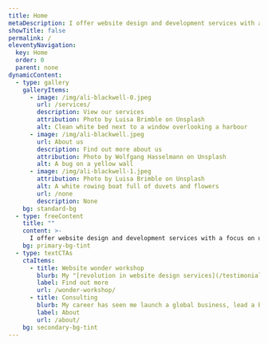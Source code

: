```yaml
---
title: Home
metaDescription: I offer website design and development services with a focus on usability, accessibility and privacy, as well as a broader consultancy service covering crypto/socioeconomics, ethics, artificial intelligence and everything in between.
showTitle: false
permalink: /
eleventyNavigation:
  key: Home
  order: 0
  parent: none
dynamicContent:
  - type: gallery
    galleryItems:
      - image: /img/ali-blackwell-0.jpeg
        url: /services/
        description: View our services
        attribution: Photo by Luisa Brimble on Unsplash
        alt: Clean white bed next to a window overlooking a harbour
      - image: /img/ali-blackwell.jpeg
        url: About us
        description: Find out more about us
        attribution: Photo by Wolfgang Hasselmann on Unsplash
        alt: A bug on a yellow wall
      - image: /img/ali-blackwell-1.jpeg
        attribution: Photo by Luisa Brimble on Unsplash
        alt: A white rowing boat full of duvets and flowers
        url: /none
        description: None
    bg: standard-bg
  - type: freeContent
    title: ""
    content: >-
      I offer website design and development services with a focus on usability, accessibility and privacy, as well as a broader consultancy service covering crypto/socioeconomics, ethics, artificial intelligence and everything in between.
    bg: primary-bg-tint
  - type: textCTAs
    ctaItems:
      - title: Website wonder workshop
        blurb: My "[revolution in website design services](/testimonials)", come and spend a day with Imogen and me in Crystal Palace, and leave with a website you're thrilled with. 
        label: Find out more
        url: /wonder-workshop/
      - title: Consulting 
        blurb: My career has seen me launch a global business, lead a bunch of cutting-edge product teams, work at the bleeding edge of blockchain/cryptoeconomics, and most recently launch an AI-powered product that detects if your cat is typing on your keyboard. Everything I've done has been accessible, ethically motivated and private by default. 
        label: About
        url: /about/
    bg: secondary-bg-tint
---
```

